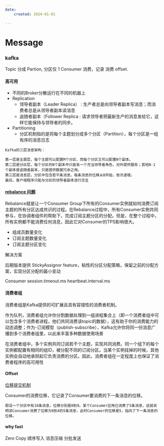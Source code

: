 ```yaml
---
date: 
    created: 2024-01-01

---
```


# Message


### kafka

Topic 分成 Partion, 分区仅 1 Consumer 消费，记录 消费 offset. 


#### 高可用

- 不同的Broker分散运行在不同的机器上
- Replication
  - 领导者副本（Leader Replica） : 生产者总是向领导者副本写消息；而消费者总是从领导者副本读消息
  - 追随者副本（Follower Replica : 请求领导者把最新生产的消息发给它，这样它能保持与领导者的同步。
- Partitioning
  - 分区机制指的是将每个主题划分成多个分区（Partition），每个分区是一组有序的消息日志

```
Kafka的三层消息架构：

第一层是主题层，每个主题可以配置M个分区，而每个分区又可以配置N个副本。
第二层是分区层，每个分区的N个副本中只能有一个充当领导者角色，对外提供服务；其他N-1个副本是追随者副本，只是提供数据冗余之用。
第三层是消息层，分区中包含若干条消息，每条消息的位移从0开始，依次递增。
最后，客户端程序只能与分区的领导者副本进行交互

```




#### [rebalance 问题](https://learn.lianglianglee.com/%e4%b8%93%e6%a0%8f/Kafka%e6%a0%b8%e5%bf%83%e6%8a%80%e6%9c%af%e4%b8%8e%e5%ae%9e%e6%88%98/17%20%e6%b6%88%e8%b4%b9%e8%80%85%e7%bb%84%e9%87%8d%e5%b9%b3%e8%a1%a1%e8%83%bd%e9%81%bf%e5%85%8d%e5%90%97%ef%bc%9f.md)

Rebalance就是让一个Consumer Group下所有的Consumer实例就如何消费订阅主题的所有分区达成共识的过程。在Rebalance过程中，所有Consumer实例共同参与，在协调者组件的帮助下，完成订阅主题分区的分配。但是，在整个过程中，所有实例都不能消费任何消息，因此它对Consumer的TPS影响很大。

- 组成员数量变化
- 订阅主题数量变化
- 订阅主题分区变化

解决方案

后期版本提供 StickyAssignor feature，粘性的分区分配策略，保留之前的分配方案，实现分区分配的最小变动

Consumer 
    session.timeout.ms
    heartbeat.interval.ms

#### 消费者组

消费者组是Kafka提供的可扩展且具有容错性的消费者机制。

作为队列，消费者组允许你分割数据处理到一组进程集合上（即一个消费者组中可以包含多个消费者进程，他们共同消费该topic的数据），这有助于你的消费能力的动态调整；作为-订阅模型（publish-subscribe），Kafka允许你将同一份消息广播到多个消费者组里，以此来丰富多种数据使用场景

在消费者组中，多个实例共同订阅若干个主题，实现共同消费。同一个组下的每个实例都配置有相同的组ID，被分配不同的订阅分区。当某个实例挂掉的时候，其他实例会自动地承担起它负责消费的分区。因此，消费者组在一定程度上也保证了消费者程序的高可用性

#### Offset

[位移提交机制](https://learn.lianglianglee.com/%E4%B8%93%E6%A0%8F/Kafka%E6%A0%B8%E5%BF%83%E6%8A%80%E6%9C%AF%E4%B8%8E%E5%AE%9E%E6%88%98/18%20Kafka%E4%B8%AD%E4%BD%8D%E7%A7%BB%E6%8F%90%E4%BA%A4%E9%82%A3%E4%BA%9B%E4%BA%8B%E5%84%BF.md)

Consumer的消费位移，它记录了Consumer要消费的下一条消息的位移。

```
假设一个分区中有10条消息，位移分别是0到9。某个Consumer应用已消费了5条消息，这就说明该Consumer消费了位移为0到4的5条消息，此时Consumer的位移是5，指向了下一条消息的位移。
```

#### why fast

Zero Copy
顺序写入
消息压缩
分批发送